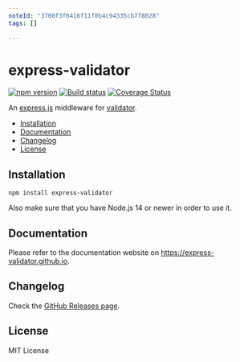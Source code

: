 ```yaml
---
noteId: "3700f3f0416f11f0b4c94335cb7f8028"
tags: []

---
```


# express-validator

[![npm version](https://img.shields.io/npm/v/express-validator.svg)](https://www.npmjs.com/package/express-validator)
[![Build status](https://github.com/express-validator/express-validator/actions/workflows/ci.yml/badge.svg)](https://github.com/express-validator/express-validator/actions/workflows/ci.yml)
[![Coverage Status](https://img.shields.io/coveralls/express-validator/express-validator.svg)](https://coveralls.io/github/express-validator/express-validator?branch=master)

An [express.js](https://github.com/visionmedia/express) middleware for
[validator](https://github.com/validatorjs/validator.js).

- [Installation](#installation)
- [Documentation](#documentation)
- [Changelog](#changelog)
- [License](#license)

## Installation

```
npm install express-validator
```

Also make sure that you have Node.js 14 or newer in order to use it.

## Documentation

Please refer to the documentation website on https://express-validator.github.io.

## Changelog

Check the [GitHub Releases page](https://github.com/express-validator/express-validator/releases).

## License

MIT License
